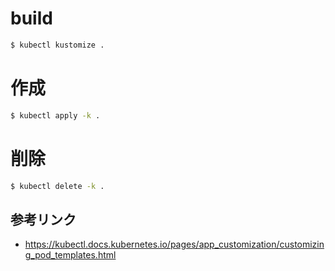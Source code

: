 # build
```bash
$ kubectl kustomize .
```

# 作成
```bash
$ kubectl apply -k .
```

# 削除
```bash
$ kubectl delete -k .
```

## 参考リンク
- https://kubectl.docs.kubernetes.io/pages/app_customization/customizing_pod_templates.html